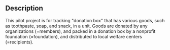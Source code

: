 ## Description

This pilot project is for tracking "donation box" that has various goods, such as toothpaste, soap, and snack, in a unit. Goods are donated by any organizations (=members), and packed in a donation box by a nonprofit foundation (=foundation), and distributed to local welfare centers (=recipients).
